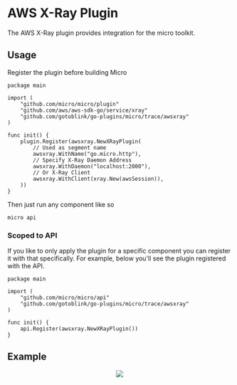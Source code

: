 # AWS X-Ray Plugin

The AWS X-Ray plugin provides integration for the micro toolkit. 

## Usage

Register the plugin before building Micro

```
package main

import (
	"github.com/micro/micro/plugin"
	"github.com/aws/aws-sdk-go/service/xray"
	"github.com/gotoblink/go-plugins/micro/trace/awsxray"
)

func init() {
	plugin.Register(awsxray.NewXRayPlugin(
		// Used as segment name
		awsxray.WithName("go.micro.http"),
		// Specify X-Ray Daemon Address
		awsxray.WithDaemon("localhost:2000"),
		// Or X-Ray Client
		awsxray.WithClient(xray.New(awsSession)),
	))
}
```

Then just run any component like so
```
micro api
```

### Scoped to API

If you like to only apply the plugin for a specific component you can register it with that specifically. 
For example, below you'll see the plugin registered with the API.

```
package main

import (
	"github.com/micro/micro/api"
	"github.com/gotoblink/go-plugins/micro/trace/awsxray"
)

func init() {
	api.Register(awsxray.NewXRayPlugin())
}
```

## Example

<p align="center">
  <img src="awsxray.png" />
</p>
